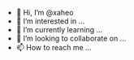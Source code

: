 - 👋 Hi, I’m @xaheo
- 👀 I’m interested in ...
- 🌱 I’m currently learning ...
- 💞️ I’m looking to collaborate on ...
- 📫 How to reach me ...

<!---
xaheo/xaheo is a ✨ special ✨ repository because its `README.md` (this file) appears on your GitHub profile.
You can click the Preview link to take a look at your changes.
--->
